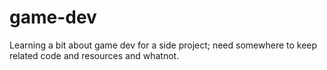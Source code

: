 # game-dev
Learning a bit about game dev for a side project; need somewhere to keep related code and resources and whatnot. 
